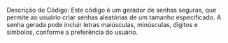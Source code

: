 Descrição do Código:
Este código é um gerador de senhas seguras, que permite ao usuário criar senhas aleatórias de um tamanho especificado. A senha gerada pode incluir letras maiúsculas, minúsculas, dígitos e símbolos, conforme a preferência do usuário.
